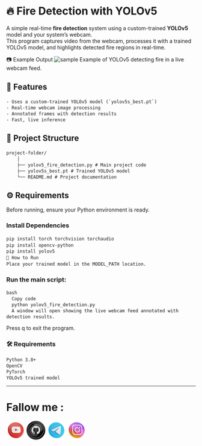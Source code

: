 # 🔥 Fire Detection with YOLOv5
A simple real-time **fire detection** system using a custom-trained **YOLOv5** model and your system’s webcam.  
This program captures video from the webcam, processes it with a trained YOLOv5 model, and highlights detected fire regions in real-time.

📷 Example Output
![sample](https://github.com/Persianhoosh/i-.icons/raw/main/fire-sample1.gif)
Example of YOLOv5 detecting fire in a live webcam feed.


## 📌 Features
    - Uses a custom-trained YOLOv5 model (`yolov5s_best.pt`)
    - Real-time webcam image processing
    - Annotated frames with detection results
    - Fast, live inference

## 📂 Project Structure
    project-folder/
        │
        ├── yolov5_fire_detection.py # Main project code
        ├── yolov5s_best.pt # Trained YOLOv5 model
        └── README.md # Project documentation

## ⚙️ Requirements
Before running, ensure your Python environment is ready.

### Install Dependencies
```bash
pip install torch torchvision torchaudio
pip install opencv-python
pip install yolov5
🚀 How to Run
Place your trained model in the MODEL_PATH location.
```

### Run the main script:
    bash
      Copy code
      python yolov5_fire_detection.py
      A window will open showing the live webcam feed annotated with detection results.

Press q to exit the program.

### 🛠 Requirements
    Python 3.8+
    OpenCV
    PyTorch
    YOLOv5 trained model
---

Fallow me :
   ==============================
   [<img src="https://raw.githubusercontent.com/Persianhoosh/i-.icons/main/youtube.png" width="50">](https://youtube.com/persianhoosh)
   [<img src="https://raw.githubusercontent.com/Persianhoosh/i-.icons/main/github.png" width="50">](https://github.com/persianhoosh)
   [<img src="https://raw.githubusercontent.com/Persianhoosh/i-.icons/main/telegram.png" width="50">](https://t.me/Aihoma)
   [<img src="https://raw.githubusercontent.com/Persianhoosh/i-.icons/main/instagram.png" width="50">](https://)
